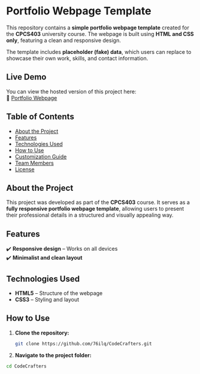 # **Portfolio Webpage Template**  

This repository contains a **simple portfolio webpage template** created for the **CPCS403** university course. The webpage is built using **HTML and CSS only**, featuring a clean and responsive design.  

The template includes **placeholder (fake) data**, which users can replace to showcase their own work, skills, and contact information.  

## **Live Demo**  
You can view the hosted version of this project here:  
🔗 [Portfolio Webpage](https://76ilq.github.io/CodeCrafters/)  

## **Table of Contents**  
- [About the Project](#about-the-project)  
- [Features](#features)  
- [Technologies Used](#technologies-used)  
- [How to Use](#how-to-use)  
- [Customization Guide](#customization-guide)  
- [Team Members](#team-members)  
- [License](#license) 

## **About the Project**  
This project was developed as part of the **CPCS403** course. It serves as a **fully responsive portfolio webpage template**, allowing users to present their professional details in a structured and visually appealing way.  

## **Features**  
✔️ **Responsive design** – Works on all devices  
✔️ **Minimalist and clean layout**  

## **Technologies Used**  
- **HTML5** – Structure of the webpage  
- **CSS3** – Styling and layout  

## **How to Use**  
1. **Clone the repository:**  
   ```bash
   git clone https://github.com/76ilq/CodeCrafters.git
2.	**Navigate to the project folder:**
   ```bash
   cd CodeCrafters
